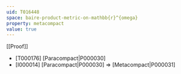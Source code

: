 ```yaml
---
uid: T016448
space: baire-product-metric-on-mathbb{r}^{omega}
property: metacompact
value: true
---
```

[[Proof]]

* [T000176] [Paracompact|P000030]
* [I000014] [Paracompact|P000030] => [Metacompact|P000031]

